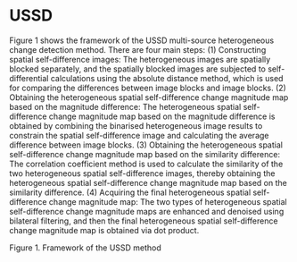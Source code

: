 # USSD
Figure 1 shows the framework of the USSD multi-source heterogeneous change detection method. 
There are four main steps: (1) Constructing spatial self-difference images: The heterogeneous images are spatially blocked separately, and the spatially blocked images are subjected to self-differential calculations using the absolute distance method, which is used for comparing the differences between image blocks and image blocks. (2) Obtaining the heterogeneous spatial self-difference change magnitude map based on the magnitude difference: The heterogeneous spatial self-difference change magnitude map based on the magnitude difference is obtained by combining the binarised heterogeneous image results to constrain the spatial self-difference image and calculating the average difference between image blocks. (3) Obtaining the heterogeneous spatial self-difference change magnitude map based on the similarity difference: The correlation coefficient method is used to calculate the similarity of the two heterogeneous spatial self-difference images, thereby obtaining the heterogeneous spatial self-difference change magnitude map based on the similarity difference. (4) Acquiring the final heterogeneous spatial self-difference change magnitude map: The two types of heterogeneous spatial self-difference change magnitude maps are enhanced and denoised using bilateral filtering, and then the final heterogeneous spatial self-difference change magnitude map is obtained via dot product.
 
Figure 1. Framework of the USSD method
